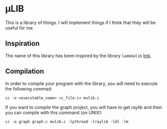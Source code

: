 # µLIB
This is a library of things. I will implement things if I think that they will be useful for me.

## Inspiration
The name of this library has been inspired by the library ```lambdalib``` [link](https://davideborra.github.io/informatica/).

## Compilation
In order to compile your program with the library, you will need to execute the following commad:
```
cc -o <executable_name> <c_file.c> mulib.c
```

If you want to compile the graph project, you will have to get raylib and then you can compile with this command (on UNIX):
```
cc -o graph graph.c mulib.c -lpthread -lraylib -ldl -lm
```
